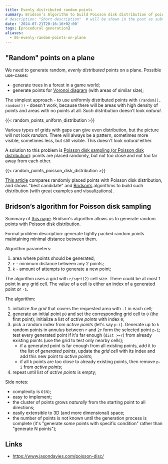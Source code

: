 ```yaml
---
title: Evenly distributed random points
summary: Bridson’s Algorithm to build Poisson disk distribution of points  # will be shown on a post card on the main page
# description: "Short description"  # will be shown in the post as subtitle
date: '2024-07-21T20:16:16+02:00'
tags: [procedural generation]
aliases:
  - 05-evenly-random-points-on-plane
---
```


## "Random" points on a plane

We need to generate random, _evenly distributed_ points on a plane.
Possible use-cases:

- generate trees in a forest in a game world;
- generate points for [Voronoi diagram](https://en.wikipedia.org/wiki/Voronoi_diagram)
  (with areas of similar size);

The simplest approach - to use uniformly distributed points with `(random(), random())` - doesn't work,
because there will be areas with high density of points and areas with no points at all.
Such distribution doesn't look _natural_.

{{< random_points_uniform_distribution >}}

Various types of grids with gaps can give even distribution, but the picture will not look _random_.
There will always be a pattern, sometimes more visible, sometimes less, but still visible. This
doesn't look _natural_ either.

A solution to this problem is [Poisson disk sampling (or Poisson disk distribution)](https://en.wikipedia.org/wiki/Supersampling#Poisson_disk):
points are placed randomly, but not too close and not too far away from each other.

{{< random_points_poisson_disk_distribution >}}

[This article](https://bost.ocks.org/mike/algorithms/) compares randomly placed points with
Poisson disk distribution, and shows "best candidate" and [Bridson’s](https://www.cs.ubc.ca/~rbridson/docs/bridson-siggraph07-poissondisk.pdf)
algorithms to build such distribution (with great examples and visualizations).

## Bridson’s algorithm for Poisson disk sampling

Summary of [this page](https://sighack.com/post/poisson-disk-sampling-bridsons-algorithm).
Bridson's algorithm allows us to generate random points with Poisson disk distribution.

Formal problem description: generate tightly packed random points maintaining minimal distance between them.

Algorithm parameters:

1. area where points should be generated;
1. `r` - minimum distance between any 2 points;
1. `k` - amount of attempts to generate a new point;

The algorithm uses a grid with `r/sqrt(2)` cell size. There could be at most 1 point in any grid cell.
The value of a cell is either an index of a generated point or `-1`.

The algorithm:

1. initialize _the grid_ that covers the requested area with `-1` in each cell;
1. generate an initial point `p0` and set the corresponding grid cell to `0` (the first point);
   initialize a list of _active points_ with index `0`;
1. pick a random index from _active points_ (let's say `p-i`). Generate up to `k` random points in annulus between `r`
   and `2r` form the selected point `p-i`; test every generated point if it's far enough (`dist >=r`)
   from already existing points (use the grid to test only nearby cells);
   - if a generated point is far enough from all existing points, add it to the list of _generated points_,
     update the _grid cell_ with its index and add this new point to _active points_;
   - if all `k` points are too close to already existing points, then remove `p-i` from _active points_;
1. repeat until list of _active points_ is empty;

Side notes:

- complexity is `O(N)`;
- easy to implement;
- the cluster of points grows _naturally_ from the starting point to all directions;
- easily extensible to 3D (and more dimensional) space;
- the number of points is not known until the generation process is complete (it's "generate _some_
  points with specific condition" rather than "generate N points");

## Links

- https://www.jasondavies.com/poisson-disc/
